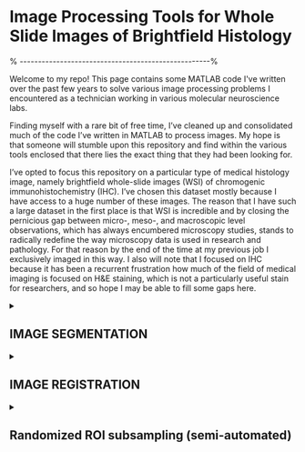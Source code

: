 # Image Processing Tools for Whole Slide Images of Brightfield Histology
<p>% ----------------------------------------------------%<p>
  
<p>Welcome to my repo! This page contains some MATLAB code I've written over the past few years to solve various image processing problems I encountered as a technician working in various molecular neuroscience labs. <p>

<p>Finding myself with a rare bit of free time, I’ve cleaned up and consolidated much of the code I’ve written in MATLAB to process images. My hope is that someone will stumble upon this repository and find within the various tools enclosed that there lies the exact thing that they had been looking for. <p> 

<p> I’ve opted to focus this repository on a particular type of medical histology image, namely  brightfield whole-slide images (WSI) of chromogenic immunohistochemistry (IHC). I’ve chosen this dataset mostly because I have access to a huge number of these images. The reason that I have such a large dataset in the first place is that WSI is incredible and by closing the pernicious gap between micro-, meso-, and macroscopic level observations, which has always encumbered microscopy studies, stands to radically redefine the way microscopy data is used in research and pathology. For that reason by the end of the time at my previous job I exclusively imaged in this way. I also will note that I focused on IHC  because it has been a recurrent frustration how much of the field of medical imaging is focused on H&E staining, which is not a particularly useful stain for researchers, and so hope I may be able to fill some gaps here. <p>

</details>

<details id=1>
<summary><h2> IMAGE SEGMENTATION </h2></summary>
 
The first, and more thoroughly tested/annotated, is a library of tools for the semi-automated foreground/background segmentation of large, brightfield whole-slide images. As long as your images hold the following attributes, this tool should be well-suited to your workflow:
- your images are in RGB format. MATLAB has a nice library of color space conversion functions if youre images are described in another color space. If you have only grayscale images though, you will need to rewrite some code or devise a creative work-around.
- your images should have foregrounds of darker-colored blobs surrounded on all sides by background 
- the images are fairly big and high-resolution (my tiff files that I've been testing with range from 0.5 to 10 gigabytes in size). 

<p>First and foremost this repository is an exploratory tool. This is because instead of having just 1 segmentation strategy, included:
- 8 different segmentation algorithms. 
- 6 different "refinement" algorithms to tweak imperfect segmentation towards a more precise solution. 

- Emphasizes the importance of consistency and reproducibility in scientific research
- Use this toolm as a means of exploring your image set. 
</details>

<details id=2>
<summary><h2>  IMAGE REGISTRATION </h2></summary>
  
 <p>This collection of functions is less modular than the segmentation code. Its goal is the registration of chromogenic stains performed on serial sections and imaged using brightfield microscopy. <p>
  <p>**Background: ** My motivation was a project in which I was interested in characterizing how the expression of certain markers of interest varied in the immediate vicinity of a previously injured area of a tissue, long after the injury was sustained and had healed. In lieu of fancier approaches, for a number of reasons (the autofluorescence of human autopsy tissue, limited access to good tissue, and time) a conservative approach was warranted. This meant single-marker IHC with a hematoxylin nuclear counter-stain in serial sections. As such, after whole slide images were collected, it was absolutely critical we register the staining that delineated where in the tissue the injury had once occurred, vs where was totally normally and always healthy. Once we could overlay this "map", it was trivial to segment the tissue into always healthy and not always healthy and the characterize the expression patterns of our marker.  <p>
  
  I struggled to find a single algorithm that could provide me with enough robustness/efficiency to be able to register my entire dataset. Ultimately, I found success implementing a gradual approach. By stringing together different registration techniques, I was able to get even the most stubborn of image pairs to register. It is structured into three parts in its present form:
- **part 1** the coarsest registration, relies only on affine transformations. The coordinates of this affine transformation are calculated using 4 control points, each located in the "corners" of the tissue (my sections teneded to have rectangular proportions, but I've since been able to apply the technique to coronal sections of mouse brain). These points are selected programmatically but a GUI is included to refine their placement. I augment these 4 points further with a 5th point located at the centroid of the foreground. 
- **part 2** estimates a local spatial transformation in order to register the images to one another. To do this effectively, many more control points had to be placed, and there is nothing I hate more than manually placing control points (not to mention that is hardly reproducible and time-intensive). As such, I've done my best to remove all user input to this process. Although it works well, I've added for completeness the option to reposition these points right before the local spatial tranformation is calculated. After the points are set, I have a GUI which presents the results of 3 different local spatial transformations, so the user can chose their favorite. 
- **part 3** calls Thirion's demon algorithm, as implemented in the image processing toolbox built in to MATLAB. Because of the multi-resolution approach of this implementation, this step usually takes at most 2-3 minutes. <p>
</details>

<details id=3>
<summary><h2> Randomized ROI subsampling (semi-automated) </h2></summary>
  
<p>This script allows one to derive from a much larger WSI scene a certain number of rectangular subregions that can be the basis for downstream analyses. **USE WITH CAUTION** Although tempting, this should NOT be used as a means of artifically increasing statistical power (although its done all the time). Each of the ROIs generated from the same image must be treated as very much NOT independent of one another; hierarchical regression models are often useful. Subsampling ROIs from the whole slide image allows for more precise and controlled analysis of specific regions of interest. This can help reduce variability and bias that may arise from analyzing the entire tissue section. This is particularly true when your samples are of very different size.<p>

  
  </details>
